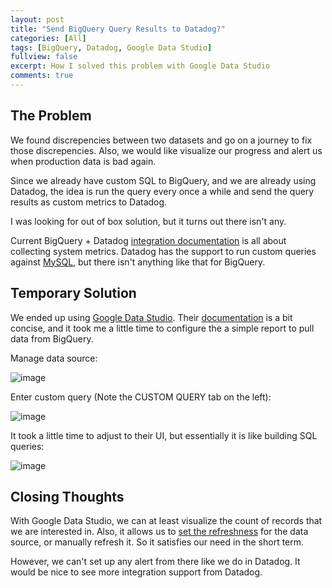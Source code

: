 ```yaml
---
layout: post
title: "Send BigQuery Query Results to Datadog?"
categories: [All]
tags: [BigQuery, Datadog, Google Data Studio]
fullview: false
excerpt: How I solved this problem with Google Data Studio
comments: true
---
```


## The Problem

We found discrepencies between two datasets and go on a journey to fix those discrepencies. Also, we would like visualize our progress and alert us when production data is bad again. 

Since we already have custom SQL to BigQuery, and we are already using Datadog, the idea is run the query every once a while and send the query results
as custom metrics to Datadog. 

I was looking for out of box solution, but it turns out there isn't any. 

Current BigQuery + Datadog [integration documentation](https://docs.datadoghq.com/integrations/google_cloud_big_query/) is all about collecting system metrics. Datadog
 has the support to run custom queries against [MySQL](https://docs.datadoghq.com/integrations/faq/how-to-collect-metrics-from-custom-mysql-queries/), but there isn't anything like
 that for BigQuery.

## Temporary Solution

 We ended up using [Google Data Studio](https://datastudio.google.com/reporting). Their [documentation](https://cloud.google.com/bigquery/docs/visualize-data-studio) is a bit 
 concise, and it took me a little time to configure the a simple report to pull data from BigQuery.

Manage data source:

 ![image](https://user-images.githubusercontent.com/2715151/81616129-f3152d80-93b0-11ea-80ed-5a9eb447a6eb.png)




Enter custom query (Note the CUSTOM QUERY tab on the left):

 ![image](https://user-images.githubusercontent.com/2715151/81616208-163fdd00-93b1-11ea-9d71-e3a4d1c83ff0.png)


It took a little time to adjust to their UI, but essentially it is like building SQL queries:

![image](https://user-images.githubusercontent.com/2715151/81616587-c0b80000-93b1-11ea-8e6e-2e629f86f683.png)


## Closing Thoughts
With Google Data Studio, we can at least visualize the count of records that we are interested in. Also, it
allows us to [set the refreshness](https://support.google.com/datastudio/answer/7020039?hl=en) for the data source, or
manually refresh it. So it satisfies our need in the short term. 

However, we can't set up any alert from there like we do in Datadog. It would be nice to see more integration
support from Datadog.